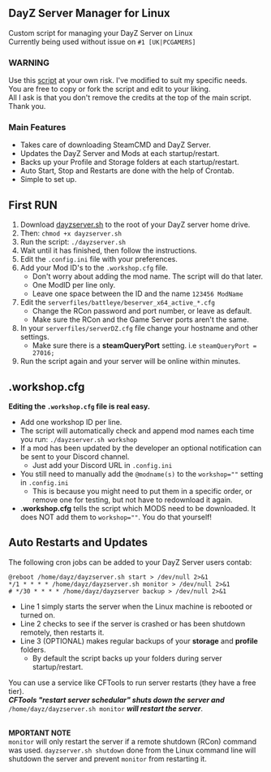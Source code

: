## DayZ Server Manager for Linux
Custom script for managing your DayZ Server on Linux <br/>
Currently being used without issue on `#1 [UK|PCGAMERS]`

### WARNING
Use this [script](https://github.com/haywardgg/DayZ_Server_Manager/blob/main/dayzserver.sh) at your own risk. I've modified to suit my specific needs. <br/>
You are free to copy or fork the script and edit to your liking.<br/>
All I ask is that you don't remove the credits at the top of the main script. Thank you.

### Main Features
- Takes care of downloading SteamCMD and DayZ Server.
- Updates the DayZ Server and Mods at each startup/restart.
- Backs up your Profile and Storage folders at each startup/restart.
- Auto Start, Stop and Restarts are done with the help of Crontab.
- Simple to set up. 

## First RUN
1. Download [dayzserver.sh](https://raw.githubusercontent.com/haywardgg/DayZ_Server_Manager/5536718fb3361cf4f3baad9293f61918636e16c7/dayzserver.sh) to the root of your DayZ server home drive.
2. Then: `chmod +x dayzserver.sh`
3. Run the script: `./dayzserver.sh`
4. Wait until it has finished, then follow the instructions.
5. Edit the `.config.ini` file with your preferences.
6. Add your Mod ID's to the `.workshop.cfg` file.
   - Don't worry about adding the mod name. The script will do that later.
   - One ModID per line only.
   - Leave one space between the ID and the name `123456 ModName`
7. Edit the `serverfiles/battleye/beserver_x64_active_*.cfg`
   - Change the RCon password and port number, or leave as default.
   - Make sure the RCon and the Game Server ports aren't the same.
8. In your `serverfiles/serverDZ.cfg` file change your hostname and other settings.
   - Make sure there is a **steamQueryPort** setting. i.e `steamQueryPort = 27016;`
9. Run the script again and your server will be online within minutes.

## .workshop.cfg 
**Editing the `.workshop.cfg` file is real easy.**<br/>
- Add one workshop ID per line.<br/>
- The script will automatically check and append mod names each time you run: `./dayzserver.sh workshop`<br/>
- If a mod has been updated by the developer an optional notification can be sent to your Discord channel. <br/>
   - Just add your Discord URL in `.config.ini`
- You still need to manually add the `@modname(s)` to the `workshop=""` setting in `.config.ini`
   - This is because you might need to put them in a specific order, or remove one for testing, but not have to redownload it again.
- **.workshop.cfg** tells the script which MODS need to be downloaded. It does NOT add them to `workshop=""`. You do that yourself!

## Auto Restarts and Updates
The following cron jobs can be added to your DayZ Server users contab:<br/>
```
@reboot /home/dayz/dayzserver.sh start > /dev/null 2>&1
*/1 * * * * /home/dayz/dayzserver.sh monitor > /dev/null 2>&1
# */30 * * * * /home/dayz/dayzserver backup > /dev/null 2>&1
```
- Line 1 simply starts the server when the Linux machine is rebooted or turned on.
- Line 2 checks to see if the server is crashed or has been shutdown remotely, then restarts it.
- Line 3 (OPTIONAL) makes regular backups of your **storage** and **profile** folders.
   - By default the script backs up your folders during server startup/restart. 

You can use a service like CFTools to run server restarts (they have a free tier).<br/>
***CFTools "restart server schedular" shuts down the server and*** `/home/dayz/dayzserver.sh monitor` ***will restart the server***.<br/><br>

**MPORTANT NOTE**<br/> `monitor` will only restart the server if a remote shutdown (RCon) command was used. `dayzserver.sh shutdown` done from the Linux command line will shutdown the server and prevent `monitor` from restarting it.
